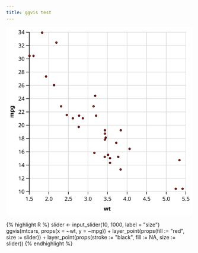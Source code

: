 ```yaml
---
title: ggvis test
---
```


![Alt text](/svg/ggvis-test.svg)

{% highlight R %}
slider <- input_slider(10, 1000, label = "size")
ggvis(mtcars, props(x = ~wt, y = ~mpg)) +
  layer_point(props(fill := "red", size := slider)) +
  layer_point(props(stroke := "black", fill := NA, size := slider))
{% endhighlight %}